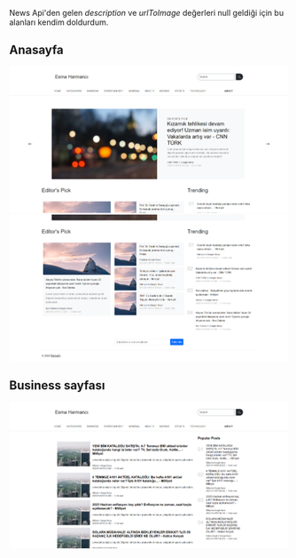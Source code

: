 News Api'den gelen *description* ve *urlToImage* değerleri null geldiği için bu alanları kendim doldurdum.

## Anasayfa

![](/src/assets/home1.png)
![](/src/assets/home2.png)

## Business sayfası

![](/src/assets/business.png)